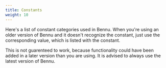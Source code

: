 ```yaml
---
title: Constants
weight: 10
---
```


Here's a list of constant categories used in Bennu. When you're using an older version of Bennu and it doesn't recognize the constant, just use the corresponding value, which is listed with the constant.

This is not guarenteed to work, because functionality could have been added in a later version than you are using. It is advised to always use the latest version of Bennu.

